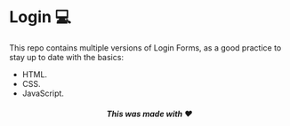 # Login 💻

This repo contains multiple versions of Login Forms, as a good practice to stay up to date with the basics:

- HTML.
- CSS.
- JavaScript.

<h5 align="center">This was made with ♥</h5>
